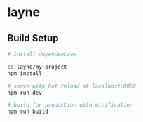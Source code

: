 # layne

## Build Setup

``` bash
# install dependencies

cd layne/my-project
npm install

# serve with hot reload at localhost:8080
npm run dev

# build for production with minification
npm run build

```
